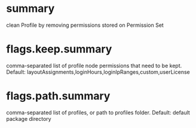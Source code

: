 # summary

clean Profile by removing permissions stored on Permission Set

# flags.keep.summary

comma-separated list of profile node permissions that need to be kept. Default: layoutAssignments,loginHours,loginIpRanges,custom,userLicense

# flags.path.summary

comma-separated list of profiles, or path to profiles folder. Default: default package directory
